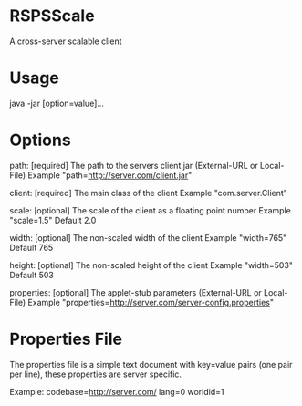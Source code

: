 # RSPSScale

A cross-server scalable client

# Usage
  java -jar <jar> [option=value]...

# Options

  path:       [required] The path to the servers client.jar (External-URL or Local-File)
              Example "path=http://server.com/client.jar"

  client:     [required] The main class of the client
              Example "com.server.Client"

  scale:      [optional] The scale of the client as a floating point number
              Example "scale=1.5"
              Default  2.0

  width:      [optional] The non-scaled width of the client
              Example "width=765"
              Default  765

  height:     [optional] The non-scaled height of the client
              Example "width=503"
              Default 503

  properties: [optional] The applet-stub parameters (External-URL or Local-File)
              Example "properties=http://server.com/server-config.properties"

# Properties File

  The properties file is a simple text document with key=value pairs (one pair per line),
  these properties are server specific.

  Example:
   codebase=http://server.com/
   lang=0
   worldid=1
